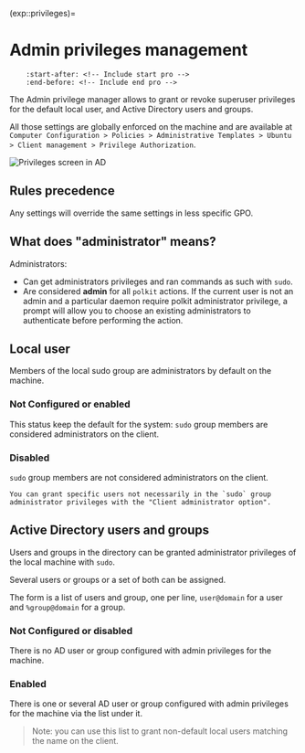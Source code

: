 (exp::privileges)=
# Admin privileges management

```{include} ../pro_content_notice.txt
    :start-after: <!-- Include start pro -->
    :end-before: <!-- Include end pro -->
```

The Admin privilege manager allows to grant or revoke superuser privileges for the default local user, and Active Directory users and groups.

All those settings are globally enforced on the machine and are available at `Computer Configuration > Policies > Administrative Templates > Ubuntu > Client management > Privilege Authorization`.

![Privileges screen in AD](../images/explanation/privileges/privileges-options.png)

## Rules precedence

Any settings will override the same settings in less specific GPO.

## What does "administrator" means?

Administrators:

* Can get administrators privileges and ran commands as such with `sudo`.
* Are considered **admin** for all `polkit` actions. If the current user is not an admin and a particular daemon require polkit administrator privilege, a prompt will allow you to choose an existing administrators to authenticate before performing the action.

## Local user

Members of the local sudo group are administrators by default on the machine.

### Not Configured or enabled

This status keep the default for the system: `sudo` group members are considered administrators on the client.

### Disabled

`sudo` group members are not considered administrators on the client.

```{note}
You can grant specific users not necessarily in the `sudo` group administrator privileges with the "Client administrator option".
```

## Active Directory users and groups

Users and groups in the directory can be granted administrator privileges of the local machine with `sudo`.

Several users or groups or a set of both can be assigned.

The form is a list of users and group, one per line, `user@domain` for a user and `%group@domain` for a group.

### Not Configured or disabled

There is no AD user or group configured with admin privileges for the machine.

### Enabled

There is one or several AD user or group configured with admin privileges for the machine via the list under it.

> Note: you can use this list to grant non-default local users matching the name on the client.
